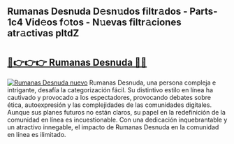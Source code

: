 ## Rumanas Desnuda D𝚎sn𝚞dos filtr𝚊dos - Parts-1c4 Vid𝚎os f𝚘tos - N𝚞evas filtr𝚊ciones atr𝚊ctivas pltdZ

# <h2><a href="http://mbcatry.tromn.icu/?c=Rumanas+Desnuda">🔗👉👉👉 Rumanas Desnuda 🔗🔗</a></h2>

[![Rumanas Desnuda nuevo](https://i.imgur.com/pEAQMta.gif)](http://mbcatry.tromn.icu/?c=Rumanas+Desnuda)
Rumanas Desnuda, una persona compleja e intrigante, desafía la categorización fácil. Su distintivo estilo en línea ha cautivado y provocado a los espectadores, provocando debates sobre ética, autoexpresión y las complejidades de las comunidades digitales. Aunque sus planes futuros no están claros, su papel en la redefinición de la comunidad en línea es incuestionable. Con una dedicación inquebrantable y un atractivo innegable, el impacto de Rumanas Desnuda en la comunidad en línea es ilimitado.
